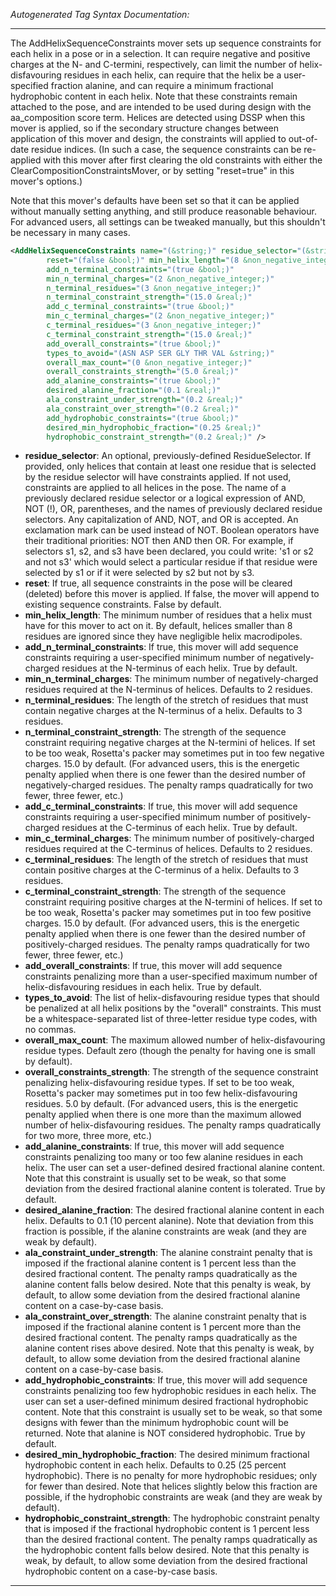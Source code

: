 <!-- THIS IS AN AUTOGENERATED FILE: Don't edit it directly, instead change the schema definition in the code itself. -->

_Autogenerated Tag Syntax Documentation:_

---
The AddHelixSequenceConstraints mover sets up sequence constraints for each helix in a pose or in a selection.  It can require negative and positive charges at the N- and C-termini, respectively, can limit the number of helix-disfavouring residues in each helix, can require that the helix be a user-specified fraction alanine, and can require a minimum fractional hydrophobic content in each helix.  Note that these constraints remain attached to the pose, and are intended to be used during design with the aa_composition score term.  Helices are detected using DSSP when this mover is applied, so if the secondary structure changes between application of this mover and design, the constraints will applied to out-of-date residue indices.  (In such a case, the sequence constraints can be re-applied with this mover after first clearing the old constraints with either the ClearCompositionConstraintsMover, or by setting "reset=true" in this mover's options.)

Note that this mover's defaults have been set so that it can be applied without manually setting anything, and still produce reasonable behaviour.  For advanced users, all settings can be tweaked manually, but this shouldn't be necessary in many cases.

```xml
<AddHelixSequenceConstraints name="(&string;)" residue_selector="(&string;)"
        reset="(false &bool;)" min_helix_length="(8 &non_negative_integer;)"
        add_n_terminal_constraints="(true &bool;)"
        min_n_terminal_charges="(2 &non_negative_integer;)"
        n_terminal_residues="(3 &non_negative_integer;)"
        n_terminal_constraint_strength="(15.0 &real;)"
        add_c_terminal_constraints="(true &bool;)"
        min_c_terminal_charges="(2 &non_negative_integer;)"
        c_terminal_residues="(3 &non_negative_integer;)"
        c_terminal_constraint_strength="(15.0 &real;)"
        add_overall_constraints="(true &bool;)"
        types_to_avoid="(ASN ASP SER GLY THR VAL &string;)"
        overall_max_count="(0 &non_negative_integer;)"
        overall_constraints_strength="(5.0 &real;)"
        add_alanine_constraints="(true &bool;)"
        desired_alanine_fraction="(0.1 &real;)"
        ala_constraint_under_strength="(0.2 &real;)"
        ala_constraint_over_strength="(0.2 &real;)"
        add_hydrophobic_constraints="(true &bool;)"
        desired_min_hydrophobic_fraction="(0.25 &real;)"
        hydrophobic_constraint_strength="(0.2 &real;)" />
```

-   **residue_selector**: An optional, previously-defined ResidueSelector.  If provided, only helices that contain at least one residue that is selected by the residue selector will have constraints applied.  If not used, constraints are applied to all helices in the pose. The name of a previously declared residue selector or a logical expression of AND, NOT (!), OR, parentheses, and the names of previously declared residue selectors. Any capitalization of AND, NOT, and OR is accepted. An exclamation mark can be used instead of NOT. Boolean operators have their traditional priorities: NOT then AND then OR. For example, if selectors s1, s2, and s3 have been declared, you could write: 's1 or s2 and not s3' which would select a particular residue if that residue were selected by s1 or if it were selected by s2 but not by s3.
-   **reset**: If true, all sequence constraints in the pose will be cleared (deleted) before this mover is applied.  If false, the mover will append to existing sequence constraints.  False by default.
-   **min_helix_length**: The minimum number of residues that a helix must have for this mover to act on it.  By default, helices smaller than 8 residues are ignored since they have negligible helix macrodipoles.
-   **add_n_terminal_constraints**: If true, this mover will add sequence constraints requiring a user-specified minimum number of negatively-charged residues at the N-terminus of each helix.  True by default.
-   **min_n_terminal_charges**: The minimum number of negatively-charged residues required at the N-terminus of helices.  Defaults to 2 residues.
-   **n_terminal_residues**: The length of the stretch of residues that must contain negative charges at the N-terminus of a helix.  Defaults to 3 residues.
-   **n_terminal_constraint_strength**: The strength of the sequence constraint requiring negative charges at the N-termini of helices.  If set to be too weak, Rosetta's packer may sometimes put in too few negative charges.  15.0 by default.
(For advanced users, this is the energetic penalty applied when there is one fewer than the desired number of negatively-charged residues.  The penalty ramps quadratically for two fewer, three fewer, etc.)
-   **add_c_terminal_constraints**: If true, this mover will add sequence constraints requiring a user-specified minimum number of positively-charged residues at the C-terminus of each helix.  True by default.
-   **min_c_terminal_charges**: The minimum number of positively-charged residues required at the C-terminus of helices.  Defaults to 2 residues.
-   **c_terminal_residues**: The length of the stretch of residues that must contain positive charges at the C-terminus of a helix.  Defaults to 3 residues.
-   **c_terminal_constraint_strength**: The strength of the sequence constraint requiring positive charges at the N-termini of helices.  If set to be too weak, Rosetta's packer may sometimes put in too few positive charges.  15.0 by default.
(For advanced users, this is the energetic penalty applied when there is one fewer than the desired number of positively-charged residues.  The penalty ramps quadratically for two fewer, three fewer, etc.)
-   **add_overall_constraints**: If true, this mover will add sequence constraints penalizing more than a user-specified maximum number of helix-disfavouring residues in each helix.  True by default.
-   **types_to_avoid**: The list of helix-disfavouring residue types that should be penalized at all helix positions by the "overall" constraints.  This must be a whitespace-separated list of three-letter residue type codes, with no commas.
-   **overall_max_count**: The maximum allowed number of helix-disfavouring residue types.  Default zero (though the penalty for having one is small by default).
-   **overall_constraints_strength**: The strength of the sequence constraint penalizing helix-disfavouring residue types.  If set to be too weak, Rosetta's packer may sometimes put in too few helix-disfavouring residues.  5.0 by default.
(For advanced users, this is the energetic penalty applied when there is one more than the maximum allowed number of helix-disfavouring residues.  The penalty ramps quadratically for two more, three more, etc.)
-   **add_alanine_constraints**: If true, this mover will add sequence constraints penalizing too many or too few alanine residues in each helix.  The user can set a user-defined desired fractional alanine content.  Note that this constraint is usually set to be weak, so that some deviation from the desired fractional alanine content is tolerated.  True by default.
-   **desired_alanine_fraction**: The desired fractional alanine content in each helix.  Defaults to 0.1 (10 percent alanine).  Note that deviation from this fraction is possible, if the alanine constraints are weak (and they are weak by default).
-   **ala_constraint_under_strength**: The alanine constraint penalty that is imposed if the fractional alanine content is 1 percent less than the desired fractional content.  The penalty ramps quadratically as the alanine content falls below desired.  Note that this penalty is weak, by default, to allow some deviation from the desired fractional alanine content on a case-by-case basis.
-   **ala_constraint_over_strength**: The alanine constraint penalty that is imposed if the fractional alanine content is 1 percent more than the desired fractional content.  The penalty ramps quadratically as the alanine content rises above desired.  Note that this penalty is weak, by default, to allow some deviation from the desired fractional alanine content on a case-by-case basis.
-   **add_hydrophobic_constraints**: If true, this mover will add sequence constraints penalizing too few hydrophobic residues in each helix.  The user can set a user-defined minimum desired fractional hydrophobic content.  Note that this constraint is usually set to be weak, so that some designs with fewer than the minimum hydrophobic count will be returned.  Note that alanine is NOT considered hydrophobic.  True by default.
-   **desired_min_hydrophobic_fraction**: The desired minimum fractional hydrophobic content in each helix.  Defaults to 0.25 (25 percent hydrophobic).  There is no penalty for more hydrophobic residues; only for fewer than desired.  Note that helices slightly below this fraction are possible, if the hydrophobic constraints are weak (and they are weak by default).
-   **hydrophobic_constraint_strength**: The hydrophobic constraint penalty that is imposed if the fractional hydrophobic content is 1 percent less than the desired fractional content.  The penalty ramps quadratically as the hydrophobic content falls below desired.  Note that this penalty is weak, by default, to allow some deviation from the desired fractional hydrophobic content on a case-by-case basis.

---
